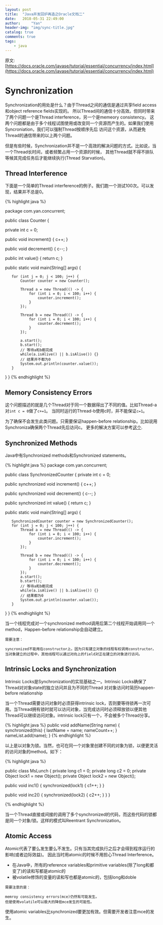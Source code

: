 ```yaml
---
layout: post
title:  "Java并发回炉再造之Oracle文档二"
date:   2018-05-31 22:49:00
author:     "Yan"
header-img: "img/sync-title.jpg"
catalog: true
comments: true
tags:
    - java
---
```


原文: [https://docs.oracle.com/javase/tutorial/essential/concurrency/index.html](https://docs.oracle.com/javase/tutorial/essential/concurrency/index.html)

# Synchronization

Synchronization的用处是什么？由于Thread之间的通信是通过共享field access和object reference fields实现的。
所以Thread间的通信十分高效。但同时带来了两个问题一个是Thread interference，另一个是memeory consistency。
这两个问题都是由于多个线程试图使用或改变同一个资源而产生的。如果我们使用Syncroniation，我们可以强制Thread按顺序先后
访问这个资源，从而避免Thread的通信带来的以上两个问题。

但是有些时候，Synchronization并不是一个高效的解决问题的方式。比如说，当一个Thread长时间，或者频繁占用一个资源的时候，
其他Thread就不得不排队等候其完成任务后才能继续执行(Thread Starvation)。

## Thread Interference

下面是一个简单的Thread interference的例子。我们跑一个测试100次。可以发现，结果并不总是0。

{% highlight java %}

package com.yan.concurrent;

public class Counter {

   private int c = 0;

   public void increment() {
       c++;
   }

   public void decrement() {
       c--;
   }

   public int value() {
       return c;
   }

   public static void main(String[] args) {

       for (int j = 0; j < 100; j++) {
           Counter counter = new Counter();

           Thread a = new Thread(() -> {
               for (int i = 0; i < 100; i++) {
                   counter.increment();
               }
           });

           Thread b = new Thread(() -> {
               for (int i = 0; i < 100; i++) {
                   counter.decrement();
               }
           });

           a.start();
           b.start();
           // 等待a和b都完成
           while(a.isAlive() || b.isAlive()) {}
           // 结果并不都为0
           System.out.println(counter.value());
       }
   }
}
{% endhighlight %}

## Memory Consistency Errors

这个问题描述的就是几个Thread对于同一个数据得出了不同的值。比如Thread-a对`int c = 0`做了`c+=1`。
当同时运行的Thread-b使用c时，并不能保证`c=1`。

为了确保不会发生此类问题。只需要保证happen-before relationship。比如说用Synchroniza确保两个Thread先后访问c。
更多的解决方案可以参考[这个](https://docs.oracle.com/javase/8/docs/api/java/util/concurrent/package-summary.html#MemoryVisibility).

## Synchronized Methods

Java中有Synchronized methods和Synchronized statements。

{% highlight java %}
package com.yan.concurrent;

public class SynchronizedCounter {
   private int c = 0;

   public synchronized void increment() {
       c++;
   }

   public synchronized void decrement() {
       c--;
   }

   public synchronized int value() {
       return c;
   }

   public static void main(String[] args) {

       SynchronizedCounter counter = new SynchronizedCounter();
       for (int j = 0; j < 100; j++) {
           Thread a = new Thread(() -> {
               for (int i = 0; i < 100; i++) {
                   counter.increment();
               }
           });

           Thread b = new Thread(() -> {
               for (int i = 0; i < 100; i++) {
                   counter.decrement();
               }
           });
           a.start();
           b.start();
           // 等待a和b都完成
           while(a.isAlive() || b.isAlive()) {}
           // 结果都为0
           System.out.println(counter.value());
       }
   }
}
{% endhighlight %}

当一个线程完成对一个synchronized method调用后第二个线程开始调用同一个method，Happen-before relationship会自动建立。

```
需要注意：

syncronized不能用在constructor上。因为只有建立对象的线程有权调用constructor。
当对象建立的过程中，其他线程可以通过对向上的field对正在建立的对象进行访问。
```

## Intrinsic Locks and Synchronization 

Intrinsic Locks是Synchronization的实现基础之一。Intrinsic Locks确保了Thread对对象state的独立访问并且为不同的Thread
对对象访问时简历happen-before relationship

当一个Thread需要访问对象时必须获得intrinsic lock，否则要等待锁再一次可用。当Thread拥有锁时就可以访问对象，当完成访问时必须释放锁以便其他Thread可以继续访问对象。intrinsic lock只有一个，不会被多个Thread分享。

{% highlight java %}
public void addName(String name) {
   synchronized(this) {
       lastName = name;
       nameCount++;
   }
   nameList.add(name);
}
{% endhighlight %}

以上是以对象为锁。当然，也可在同一个对象里创建不同的对象为锁，以便更灵活的访问对象的method。如下：

{% highlight java %}

public class MsLunch {
   private long c1 = 0;
   private long c2 = 0;
   private Object lock1 = new Object();
   private Object lock2 = new Object();

   public void inc1() {
       synchronized(lock1) {
           c1++;
       }
   }

   public void inc2() {
       synchronized(lock2) {
           c2++;
       }
   }
}

{% endhighlight %}

当一个Thread直接或间接的调用了多个synchronized的代码，而这些代码的锁都是同一个对象/锁。这样的模式叫Reentrant Synchronization。

## Atomic Access

Atomic代表了要么发生要么不发生。只有当其完成执行之后才会得到程序运行的影响(或者边际效益)。 因此当时用atomic的时候不用担心Thread Interference。

- 在Java中，所有的reference variables和primitive variables(除了long和都变了)的读和写都是atomic的
- 被volatile修饰的变量的读和写也都是atomic的，包括long和doble

```
需要注意的是：

memroy consistency errors(mce)仍然有可能发生。
但是使用volatile可以极大的降低mce发生的可能性。
```

使用atomic variables比synchronized要更加有效。但需要开发者注意mce的发生。
